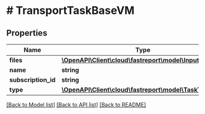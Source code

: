 # # TransportTaskBaseVM

## Properties

Name | Type | Description | Notes
------------ | ------------- | ------------- | -------------
**files** | [**\OpenAPI\Client\cloud\fastreport\model\InputFileVM[]**](InputFileVM.md) |  | [optional]
**name** | **string** |  | [optional]
**subscription_id** | **string** |  | [optional]
**type** | [**\OpenAPI\Client\cloud\fastreport\model\TaskType**](TaskType.md) |  | [optional]

[[Back to Model list]](../../README.md#models) [[Back to API list]](../../README.md#endpoints) [[Back to README]](../../README.md)
